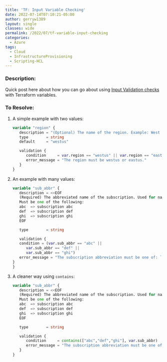 ```yaml
---
title: 'TF: Input Variable Checking'
date: 2022-07-14T07:10:21-05:00
author: gerryw1389
layout: single
classes: wide
permalink: /2022/07/tf-variable-input-checking
categories:
  - Azure
tags:
  - Cloud
  - InfrastructureProvisioning
  - Scripting-HCL
---
```

<!--more-->

### Description:

Quick post here about how you can go about using [Input Validation checks](https://www.terraform.io/language/expressions/custom-conditions#input-variable-validation) with Terraform variables.

### To Resolve:

1. A simple example with two values:

   ```terraform
   variable "region" {
      description = "(Optional) The name of the region. Example: West US."
      type        = string
      default     = "westus"

      validation {
         condition     = var.region == "westus" || var.region == "eastus"
         error_message = "The region must be westus or eastus."
      }
   }
   ```

1. An example with many values:

   ```terraform
   variable "sub_abbr" {
      description = <<EOF
      (Required) The abbreviated name of the subscription. Used for naming resources.
      Must be one of the following:
      abc  => subscription abc
      def  => subscription def
      ghi  => subscription ghi
      EOF
   
      type        = string
   
      validation {
      condition = (var.sub_abbr == "abc" ||
         var.sub_abbr == "def" ||
         var.sub_abbr == "ghi")
      error_message = "The subscription abbreviation must be one of: `abc,def,ghi` ."
   }
   }
   ```

1. A cleaner way using `contains`:

   ```terraform
   variable "sub_abbr" {
      description = <<EOF
      (Required) The abbreviated name of the subscription. Used for naming resources.
      Must be one of the following:
      abc  => subscription abc
      def  => subscription def
      ghi  => subscription ghi
      EOF
   
      type        = string
   
      validation {
         condition     = contains(["abc","def","ghi"], var.sub_abbr)
         error_message = "The subscription abbreviation must be one of: `abc,def,ghi` ."
      }
   }
   ```
